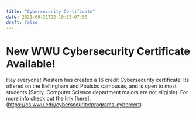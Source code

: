 ```yaml
---
title: "Cybersecurity Certificate"
date: 2021-09-21T22:10:15-07:00
draft: false
---
```


# New WWU Cybersecurity Certificate Available!

Hey everyone! Western has created a 16 credit Cybersecurity certificate! Its offered on the Bellingham and Poulsbo campuses, and is open to most students (Sadly, Computer Science department majors are not eligible). For more info check out the link [here].(https://cs.wwu.edu/cybersecurity/programs-cybercert)